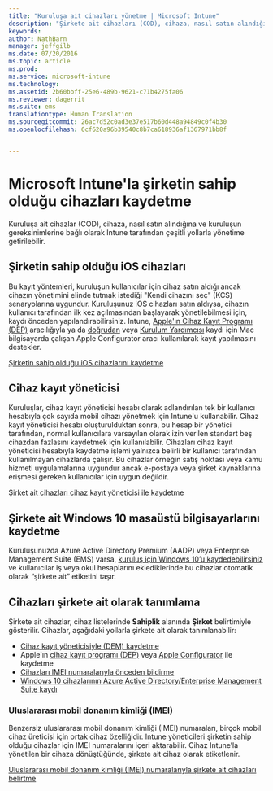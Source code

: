 ```yaml
---
title: "Kuruluşa ait cihazları yönetme | Microsoft Intune"
description: "Şirkete ait cihazları (COD), cihaza, nasıl satın alındığına ve kuruluşun gereksinimlerine bağlı olarak, çeşitli yollarla yönetime getirin."
keywords: 
author: NathBarn
manager: jeffgilb
ms.date: 07/20/2016
ms.topic: article
ms.prod: 
ms.service: microsoft-intune
ms.technology: 
ms.assetid: 2b60bbff-25e6-489b-9621-c71b4275fa06
ms.reviewer: dagerrit
ms.suite: ems
translationtype: Human Translation
ms.sourcegitcommit: 26ac7d52c0ad3e37e517b60d448a94849c0f4b30
ms.openlocfilehash: 6cf620a96b39540c8b7ca618936af1367971bb8f


---
```


# Microsoft Intune'la şirketin sahip olduğu cihazları kaydetme
Kuruluşa ait cihazlar (COD), cihaza, nasıl satın alındığına ve kuruluşun gereksinimlerine bağlı olarak Intune tarafından çeşitli yollarla yönetime getirilebilir.

## Şirketin sahip olduğu iOS cihazları
Bu kayıt yöntemleri, kuruluşun kullanıcılar için cihaz satın aldığı ancak cihazın yönetimini elinde tutmak istediği "Kendi cihazını seç" (KCS) senaryolarına uygundur. Kuruluşunuz iOS cihazları satın aldıysa, cihazın kullanıcı tarafından ilk kez açılmasından başlayarak yönetilebilmesi için, kaydı önceden yapılandırabilirsiniz. Intune, [Apple'ın Cihaz Kayıt Programı (DEP)](ios-device-enrollment-program-in-microsoft-intune.md) aracılığıyla ya da [doğrudan](ios-direct-enrollment-in-microsoft-intune.md) veya [Kurulum Yardımcısı](ios-setup-assistant-enrollment-in-microsoft-intune.md) kaydı için Mac bilgisayarda çalışan Apple Configurator aracı kullanılarak kayıt yapılmasını destekler.

[Şirketin sahip olduğu iOS cihazlarını kaydetme](enroll-corporate-owned-ios-devices-in-microsoft-intune.md)

## Cihaz kayıt yöneticisi
Kuruluşlar, cihaz kayıt yöneticisi hesabı olarak adlandırılan tek bir kullanıcı hesabıyla çok sayıda mobil cihazı yönetmek için Intune'u kullanabilir. Cihaz kayıt yöneticisi hesabı oluşturulduktan sonra, bu hesap bir yönetici tarafından, normal kullanıcılara varsayılan olarak izin verilen standart beş cihazdan fazlasını kaydetmek için kullanılabilir. Cihazları cihaz kayıt yöneticisi hesabıyla kaydetme işlemi yalnızca belirli bir kullanıcı tarafından kullanılmayan cihazlarda çalışır. Bu cihazlar örneğin satış noktası veya kamu hizmeti uygulamalarına uygundur ancak e-postaya veya şirket kaynaklarına erişmesi gereken kullanıcılar için uygun değildir.

[Şirket ait cihazları cihaz kayıt yöneticisi ile kaydetme](enroll-corporate-owned-devices-with-the-device-enrollment-manager-in-microsoft-intune.md)

## Şirkete ait Windows 10 masaüstü bilgisayarlarını kaydetme

Kuruluşunuzda Azure Active Directory Premium (AADP) veya Enterprise Management Suite (EMS) varsa, [kuruluş için Windows 10’u kaydedebilirsiniz](https://docs.microsoft.com/active-directory/active-directory-azureadjoin-windows10-devices-overview) ve kullanıcılar iş veya okul hesaplarını eklediklerinde bu cihazlar otomatik olarak “şirkete ait” etiketini taşır.

## Cihazları şirkete ait olarak tanımlama

Şirkete ait cihazlar, cihaz listelerinde **Sahiplik** alanında **Şirket** belirtimiyle gösterilir. Cihazlar, aşağıdaki yollarla şirkete ait olarak tanımlanabilir:

 - [Cihaz kayıt yöneticisiyle (DEM) kaydetme](enroll-corporate-owned-devices-with-the-device-enrollment-manager-in-microsoft-intune.md)
 - Apple'ın [cihaz kayıt programı (DEP)](ios-device-enrollment-program-in-microsoft-intune.md) veya [Apple Configurator](ios-setup-assistant-enrollment-in-microsoft-intune.md) ile kaydetme
 - [Cihazları IMEI numaralarıyla önceden bildirme](specify-corporate-owned-devices-with-international-mobile-equipment-identity-imei-numbers.md)
 - [Windows 10 cihazlarının Azure Active Directory/Enterprise Management Suite kaydı](https://docs.microsoft.com/active-directory/active-directory-azureadjoin-windows10-devices-overview)

### Uluslararası mobil donanım kimliği (IMEI)

Benzersiz uluslararası mobil donanım kimliği (IMEI) numaraları, birçok mobil cihaz üreticisi için ortak cihaz özelliğidir. Intune yöneticileri şirketin sahip olduğu cihazlar için IMEI numaralarını içeri aktarabilir. Cihaz Intune’la yönetilen bir cihaza dönüştüğünde, şirkete ait cihaz olarak etiketlenir.

[Uluslararası mobil donanım kimliği (IMEI) numaralarıyla şirkete ait cihazları belirtme](specify-corporate-owned-devices-with-international-mobile-equipment-identity-imei-numbers.md)



<!--HONumber=Jul16_HO3-->



